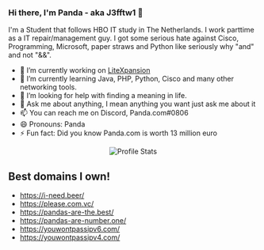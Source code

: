 ### Hi there, I'm Panda - aka J3fftw1 👋

I'm a Student that follows HBO IT study in The Netherlands. 
I work parttime as a IT repair/management guy.
I got some serious hate against Cisco, Programming, Microsoft, paper straws and Python like seriously why "and" and not "&&".

- 🔭 I’m currently working on [LiteXpansion](https://github.com/J3fftw1/LiteXpansion)
- 🌱 I’m currently learning Java, PHP, Python, Cisco and many other networking tools.
- 🤔 I’m looking for help with finding a meaning in life.
- 💬 Ask me about anything, I mean anything you want just ask me about it
- 📫 You can reach me on Discord, Panda.com#0806
- 😄 Pronouns: Panda
- ⚡ Fun fact: Did you know Panda.com is worth 13 million euro

<p align="center">
  <img src="https://github-readme-stats.vercel.app/api?username=J3fftw1&show_icons=true" alt="Profile Stats">
</p>

## Best domains I own!
- https://i-need.beer/
- https://please.com.vc/
- https://pandas-are-the.best/
- https://pandas-are-number.one/
- https://youwontpassipv6.com/
- https://youwontpassipv4.com/

